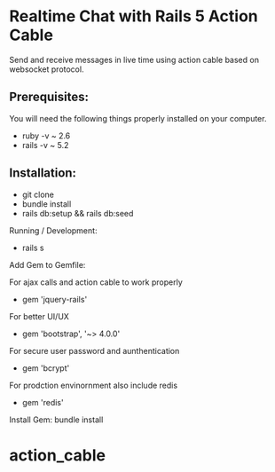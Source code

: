 # Realtime Chat with Rails 5 Action Cable
Send and receive messages in live time using action cable based on websocket protocol.

## Prerequisites:
You will need the following things properly installed on your computer.
* ruby -v ~ 2.6
* rails -v ~ 5.2

## Installation:
* git clone <repository-url>
* bundle install
* rails db:setup && rails db:seed

Running / Development:
* rails s

Add Gem to Gemfile:

For ajax calls and action cable to work properly
* gem 'jquery-rails'

For better UI/UX
* gem 'bootstrap', '~> 4.0.0'

For secure user password and aunthentication
* gem 'bcrypt'

For prodction envinornment also include redis
* gem 'redis'

Install Gem:
bundle install
# action_cable
